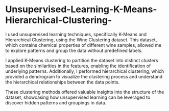 # Unsupervised-Learning-K-Means-Hierarchical-Clustering-

I used unsupervised learning techniques, specifically K-Means and Hierarchical Clustering, using the Wine Clustering dataset. This dataset, which contains chemical properties of different wine samples, allowed me to explore patterns and group the data without predefined labels.

I applied K-Means clustering to partition the dataset into distinct clusters based on the similarities in the features, enabling the identification of underlying patterns. Additionally, I performed hierarchical clustering, which provided a dendrogram to visualize the clustering process and understand the hierarchical relationships between the data points.

These clustering methods offered valuable insights into the structure of the dataset, showcasing how unsupervised learning can be leveraged to discover hidden patterns and groupings in data.
